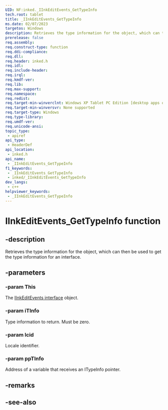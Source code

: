 ```yaml
---
UID: NF:inked._IInkEditEvents_GetTypeInfo
tech.root: tablet
title: _IInkEditEvents_GetTypeInfo
ms.date: 02/07/2023
targetos: Windows
description: Retrieves the type information for the object, which can then be used to get the type information for an interface.
prerelease: false
req.assembly: 
req.construct-type: function
req.ddi-compliance: 
req.dll: 
req.header: inked.h
req.idl: 
req.include-header: 
req.irql: 
req.kmdf-ver: 
req.lib: 
req.max-support: 
req.namespace: 
req.redist: 
req.target-min-winverclnt: Windows XP Tablet PC Edition [desktop apps only]
req.target-min-winversvr: None supported
req.target-type: Windows
req.type-library: 
req.umdf-ver: 
req.unicode-ansi: 
topic_type:
 - apiref
api_type:
 - HeaderDef
api_location:
 - inked.h
api_name:
 - _IInkEditEvents_GetTypeInfo
f1_keywords:
 - _IInkEditEvents_GetTypeInfo
 - inked/_IInkEditEvents_GetTypeInfo
dev_langs:
 - c++
helpviewer_keywords:
 - _IInkEditEvents_GetTypeInfo
---
```


# IInkEditEvents_GetTypeInfo function

## -description

Retrieves the type information for the object, which can then be used to get the type information for an interface.

## -parameters

### -param This

The [IInkEditEvents interface](nn-inked-_iinkeditevents.md) object.

### -param iTInfo

Type information to return. Must be zero.

### -param lcid

Locale identifier.

### -param ppTInfo

Address of a variable that receives an ITypeInfo pointer.

## -remarks

## -see-also
